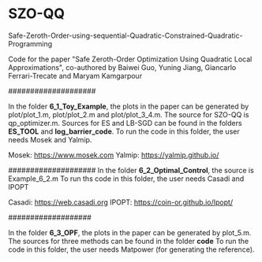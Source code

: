 # SZO-QQ
Safe-Zeroth-Order-using-sequential-Quadratic-Constrained-Quadratic-Programming

Code for the paper "Safe Zeroth-Order Optimization Using Quadratic Local Approximations", co-authored by Baiwei Guo, Yuning Jiang, Giancarlo Ferrari-Trecate and Maryam Kamgarpour

####################

In the folder **6_1_Toy_Example**, the plots in the paper can be generated by plot/plot_1.m, plot/plot_2.m and plot/plot_3_4.m. The source for SZO-QQ is qp_optimizer.m. Sources for ES and LB-SGD can be found in the folders **ES_TOOL** and **log_barrier_code**.
To run the code in this folder, the user needs Mosek and Yalmip.

Mosek: https://www.mosek.com
Yalmip: https://yalmip.github.io/

####################
In the folder **6_2_Optimal_Control**, the source is Example_6_2.m
To run ths code in this folder, the user needs Casadi and IPOPT

Casadi: https://web.casadi.org
IPOPT: https://coin-or.github.io/Ipopt/

###################

In the folder **6_3_OPF**, the plots in the paper can be generated by plot_5.m. The sources for three methods can be found in the folder **code**
To run the code in this folder, the user needs Matpower (for generating the reference).
